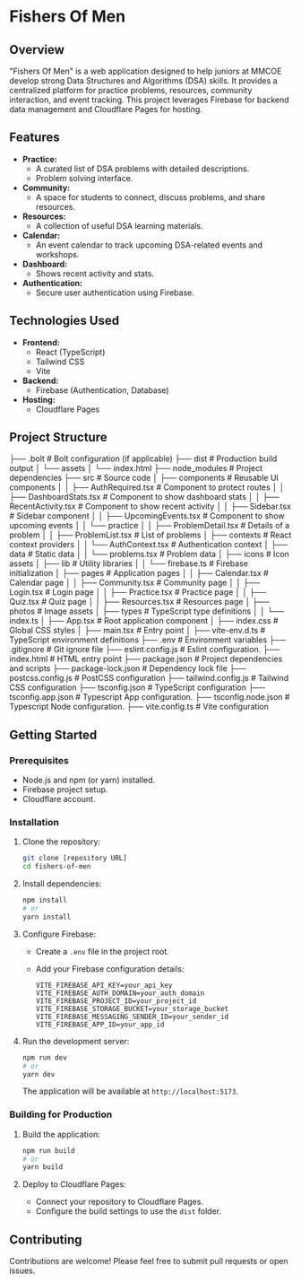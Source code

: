 # Fishers Of Men

## Overview

"Fishers Of Men" is a web application designed to help juniors at MMCOE develop strong Data Structures and Algorithms (DSA) skills. It provides a centralized platform for practice problems, resources, community interaction, and event tracking. This project leverages Firebase for backend data management and Cloudflare Pages for hosting.

## Features

* **Practice:**
    * A curated list of DSA problems with detailed descriptions.
    * Problem solving interface.
* **Community:**
    * A space for students to connect, discuss problems, and share resources.
* **Resources:**
    * A collection of useful DSA learning materials.
* **Calendar:**
    * An event calendar to track upcoming DSA-related events and workshops.
* **Dashboard:**
    * Shows recent activity and stats.
* **Authentication:**
    * Secure user authentication using Firebase.

## Technologies Used

* **Frontend:**
    * React (TypeScript)
    * Tailwind CSS
    * Vite
* **Backend:**
    * Firebase (Authentication, Database)
* **Hosting:**
    * Cloudflare Pages

## Project Structure

├── .bolt                  # Bolt configuration (if applicable)
├── dist                   # Production build output
│   └── assets
│       └── index.html
├── node_modules           # Project dependencies
├── src                    # Source code
│   ├── components         # Reusable UI components
│   │   ├── AuthRequired.tsx    # Component to protect routes
│   │   ├── DashboardStats.tsx  # Component to show dashboard stats
│   │   ├── RecentActivity.tsx  # Component to show recent activity
│   │   ├── Sidebar.tsx         # Sidebar component
│   │   ├── UpcomingEvents.tsx  # Component to show upcoming events
│   │   └── practice
│   │       ├── ProblemDetail.tsx # Details of a problem
│   │       ├── ProblemList.tsx   # List of problems
│   ├── contexts           # React context providers
│   │   └── AuthContext.tsx   # Authentication context
│   ├── data               # Static data
│   │   └── problems.tsx      # Problem data
│   ├── icons              # Icon assets
│   ├── lib                # Utility libraries
│   │   └── firebase.ts       # Firebase initialization
│   ├── pages              # Application pages
│   │   ├── Calendar.tsx      # Calendar page
│   │   ├── Community.tsx     # Community page
│   │   ├── Login.tsx         # Login page
│   │   ├── Practice.tsx      # Practice page
│   │   ├── Quiz.tsx          # Quiz page
│   │   ├── Resources.tsx     # Resources page
│   ├── photos             # Image assets
│   ├── types              # TypeScript type definitions
│   │   └── index.ts
│   ├── App.tsx            # Root application component
│   ├── index.css          # Global CSS styles
│   ├── main.tsx           # Entry point
│   ├── vite-env.d.ts      # TypeScript environment definitions
├── .env                   # Environment variables
├── .gitignore             # Git ignore file
├── eslint.config.js      # Eslint configuration.
├── index.html             # HTML entry point
├── package.json           # Project dependencies and scripts
├── package-lock.json      # Dependency lock file
├── postcss.config.js      # PostCSS configuration
├── tailwind.config.js     # Tailwind CSS configuration
├── tsconfig.json          # TypeScript configuration
├── tsconfig.app.json      # Typescript App configuration.
├── tsconfig.node.json     # Typescript Node configuration.
├── vite.config.ts        # Vite configuration

## Getting Started

### Prerequisites

* Node.js and npm (or yarn) installed.
* Firebase project setup.
* Cloudflare account.

### Installation

1.  Clone the repository:

    ```bash
    git clone [repository URL]
    cd fishers-of-men
    ```

2.  Install dependencies:

    ```bash
    npm install
    # or
    yarn install
    ```

3.  Configure Firebase:

    * Create a `.env` file in the project root.
    * Add your Firebase configuration details:

        ```
        VITE_FIREBASE_API_KEY=your_api_key
        VITE_FIREBASE_AUTH_DOMAIN=your_auth_domain
        VITE_FIREBASE_PROJECT_ID=your_project_id
        VITE_FIREBASE_STORAGE_BUCKET=your_storage_bucket
        VITE_FIREBASE_MESSAGING_SENDER_ID=your_sender_id
        VITE_FIREBASE_APP_ID=your_app_id
        ```

4.  Run the development server:

    ```bash
    npm run dev
    # or
    yarn dev
    ```

    The application will be available at `http://localhost:5173`.

### Building for Production

1.  Build the application:

    ```bash
    npm run build
    # or
    yarn build
    ```

2.  Deploy to Cloudflare Pages:

    * Connect your repository to Cloudflare Pages.
    * Configure the build settings to use the `dist` folder.

## Contributing

Contributions are welcome! Please feel free to submit pull requests or open issues.
